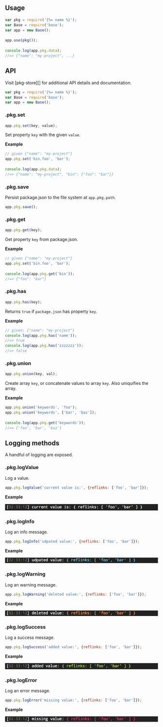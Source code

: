 ## Usage

```js
var pkg = require('{%= name %}');
var Base = require('base');
var app = new Base();

app.use(pkg());

console.log(app.pkg.data);
//=> {"name": "my-project", ...}
```

## API

Visit [pkg-store][] for additional API details and documentation.

```js
var pkg = require('{%= name %}');
var Base = require('base');
var app = new Base();
```

### .pkg.set

```js
app.pkg.set(key, value);
```

Set property `key` with the given `value`.

**Example**

```js
// given {"name": "my-project"}
app.pkg.set('bin.foo', 'bar');

console.log(app.pkg.data);
//=> {"name": "my-project", "bin": {"foo": "bar"}}
```

### .pkg.save

Persist package.json to the file system at `app.pkg.path`.

```js
app.pkg.save();
```

### .pkg.get

```js
app.pkg.get(key);
```

Get property `key` from package.json.

**Example**

```js
// given {"name": "my-project"}
app.pkg.set('bin.foo', 'bar');

console.log(app.pkg.get('bin'));
//=> {"foo": "bar"}
```

### .pkg.has

```js
app.pkg.has(key);
```

Returns `true` if `package.json` has property `key`.

**Example**

```js
// given: {"name": "my-project"}
console.log(app.pkg.has('name'));
//=> true
console.log(app.pkg.has('zzzzzzz'));
//=> false
```

### .pkg.union

```js
app.pkg.union(key, val);
```

Create array `key`, or concatenate values to array `key`. Also uniquifies the array.

**Example**

```js
app.pkg.union('keywords', 'foo');
app.pkg.union('keywords', ['bar', 'baz']);

console.log(app.pkg.get('keywords'));
//=> ['foo', 'bar', 'baz']
```

## Logging methods

A handful of logging are exposed.

### .pkg.logValue

Log a value.

```js
app.pkg.logValue('current value is:', {reflinks: ['foo', 'bar']});
```

**Example**

![logValue example](assets/log-value.jpg)

### .pkg.logInfo

Log an info message.

```js
app.pkg.logInfo('udpated value:', {reflinks: ['foo', 'bar']});
```

**Example**

![logInfo example](assets/log-info.jpg)

### .pkg.logWarning

Log an warning message.

```js
app.pkg.logWarning('deleted value:', {reflinks: ['foo', 'bar']});
```

**Example**

![logWarning example](assets/log-warning.jpg)

### .pkg.logSuccess

Log a success message.

```js
app.pkg.logSuccess('added value:', {reflinks: ['foo', 'bar']});
```

**Example**

![logSuccess example](assets/log-success.jpg)

### .pkg.logError

Log an error message.

```js
app.pkg.logError('missing value:', {reflinks: ['foo', 'bar']});
```

**Example**

![logError example](assets/log-error.jpg)
